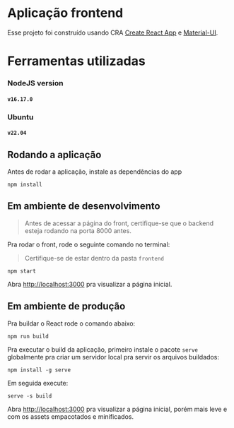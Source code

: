 # Aplicação frontend

Esse projeto foi construído usando CRA [Create React App](https://github.com/facebook/create-react-app) e [Material-UI](https://mui.com/).

# Ferramentas utilizadas
### NodeJS version
#### `v16.17.0`
### Ubuntu
#### `v22.04`

## Rodando a aplicação

Antes de rodar a aplicação, instale as dependências do app
```
npm install
```

## Em ambiente de desenvolvimento

> Antes de acessar a página do front, certifique-se que o backend esteja rodando na porta 8000 antes.

Pra rodar o front, rode o seguinte comando no terminal:
> Certifique-se de estar dentro da pasta `frontend`
```
npm start
```

Abra [http://localhost:3000](http://localhost:3000) pra visualizar a página inicial.

## Em ambiente de produção

Pra buildar o React rode o comando abaixo:

```
npm run build
```

Pra executar o build da aplicação, primeiro instale o pacote `serve` globalmente pra criar um servidor local pra servir os arquivos buildados:

```
npm install -g serve
```

Em seguida execute:

```
serve -s build
```

Abra [http://localhost:3000](http://localhost:3000) pra visualizar a página inicial, porém mais leve e com os assets empacotados e minificados.
